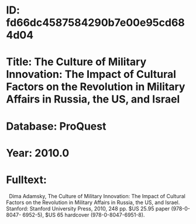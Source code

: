 # ID: fd66dc4587584290b7e00e95cd684d04
# Title: The Culture of Military Innovation: The Impact of Cultural Factors on the Revolution in Military Affairs in Russia, the US, and Israel
# Database: ProQuest
# Year: 2010.0
# Fulltext:
  Dima Adamsky, The Culture of Military Innovation: The Impact of Cultural Factors on the Revolution in Military Affairs in Russia, the US, and Israel.
Stanford: Stanford University Press, 2010, 248 pp.
$US 25.95 paper (978-0-8047- 6952-5), $US 65 hardcover (978-0-8047-6951-8).